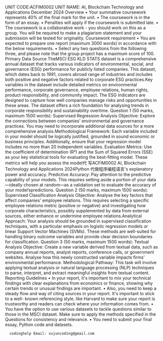 UNIT CODE:ACFIM0002 UNIT NAME: AI, Blockchain Technology and Applications December 2024 Overview • Your summative coursework represents 40% of the final mark for the unit. • The coursework is in the form of an essay. • Penalties will apply if the coursework is submitted late. • The coursework is a collaborative work - you should work on this as a group. You will be required to make a plagiarism statement and your submission will be tested for originality. Coursework requirement • You are expected to prepare one report (maximum 3000 words) in accordance with the below requirements. • Select any two questions from the following three, and please note that the group project has a maximum score of 100. Primary Data Source TheMSCI ESG KLD STATS dataset is a comprehensive annual dataset that tracks various indicators of environmental, social, and governance (ESG) performance for publicly listed companies. This dataset, which dates back to 1991, covers abroad range of industries and includes both positive and negative factors related to corporate ESG practices.Key variables in the dataset include detailed metrics on environmental performance, corporate governance, employee relations, human rights, product responsibility, and community impact. The ESG indicators are designed to capture how well companies manage risks and opportunities in these areas. The dataset offers a rich foundation for analysing trends in corporate responsibility and sustainability overtime. Question 1 (50 marks, maximum 1500 words): Supervised Regression Analysis Objective: Explore the connections between companies' environmental and governance practices. You may need to incorporate additional data sources for a more comprehensive analysis.Methodological Framework: Each variable included in your model should be logically justified, grounded in sound economic or business principles. Additionally, ensure that your regression model includes no more than 20 independent variables. Evaluation Metrics: Use the coefficient of determination (R²) and the Sum of Squared Errors (SSE) as your key statistical tools for evaluating the best-fitting model. These metrics will help you assess the model代 写ACFIM0002 AI, Blockchain Technology and Applications 2024Python 代做程序编程语言's explanatory power and accuracy. Predictive Accuracy: Pay attention to the predictive capability of your models. This requires setting aside a portion of your data—ideally chosen at random—as a validation set to evaluate the accuracy of your model’spredictions. Question 2 (50 marks, maximum 1500 words): Supervised Classification Analysis Objective: Analyse the key factors that affect companies' employee relations. This requires selecting a specific employee relations metric (positive or negative) and investigating how corporate characteristics, possibly supplemented by data from external sources, either enhance or undermine employee relations.Analytical Approach: Your analysis should be grounded in supervised classification techniques, with a particular emphasis on logistic regression models or linear Support Vector Machines (SVMs). These methods are well-suited for handling binary outcome variables and provide clear decision boundaries for classification. Question 3 (50 marks, maximum 1500 words): Textual Analysis Objective: Create a new variable derived from textual data, such as company annual reports, analyst reports, conference calls, or government websites. Analyse how this newly constructed variable impacts firms’ environmental performance. Methodological Pathway: This task will involve applying textual analysis or natural language processing (NLP) techniques to parse, interpret, and extract meaningful insights from textual content. Reporting Guidelines • In your report, it's important to mix your technical findings with clear explanations from economics or finance, showing why certain trends or unusual findings are important. • Also, you need to keep a steady flow and way of citing sources in your report. It's important to stick to a well- known referencing style. like Harvard to make sure your report is trustworthy and readers can check where your information comes from. • You have the option to use various datasets to tackle questions similar to those in the MSCI dataset. Make sure to apply the methods specified in the Questions for consistency and relevance. • You need to submit your final essay, Python code and datasets.

      codinghelp Email: xujuncoding@gmail.com
